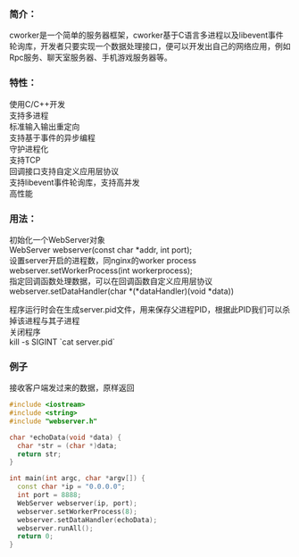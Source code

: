 ### 简介：  
cworker是一个简单的服务器框架，cworker基于C语言多进程以及libevent事件轮询库，开发者只要实现一个数据处理接口，便可以开发出自己的网络应用，例如Rpc服务、聊天室服务器、手机游戏服务器等。  
### 特性：  
使用C/C++开发  
支持多进程  
标准输入输出重定向  
支持基于事件的异步编程  
守护进程化  
支持TCP  
回调接口支持自定义应用层协议  
支持libevent事件轮询库，支持高并发  
高性能  
### 用法：  
初始化一个WebServer对象  
WebServer webserver(const char *addr, int port);   
设置server开启的进程数，同nginx的worker process  
webserver.setWorkerProcess(int workerprocess);  
指定回调函数处理数据，可以在回调函数自定义应用层协议  
webserver.setDataHandler(char *(*dataHandler)(void *data))  
  
程序运行时会在生成server.pid文件，用来保存父进程PID，根据此PID我们可以杀掉该进程与其子进程  
关闭程序  
    kill -s SIGINT \`cat server.pid\`  
### 例子  
接收客户端发过来的数据，原样返回  
``` c++
#include <iostream>
#include <string>
#include "webserver.h"

char *echoData(void *data) {
  char *str = (char *)data;
  return str;
}

int main(int argc, char *argv[]) {
  const char *ip = "0.0.0.0";
  int port = 8888;
  WebServer webserver(ip, port);
  webserver.setWorkerProcess(8);
  webserver.setDataHandler(echoData);
  webserver.runAll();
  return 0;
}
```
